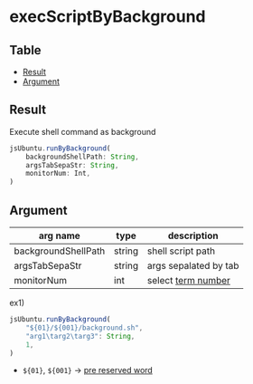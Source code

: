 # execScriptByBackground

Table
-----------------

* [Result](#result)
* [Argument](#argument)


## Result

Execute shell command as background  


```js.js
jsUbuntu.runByBackground(
    backgroundShellPath: String,
    argsTabSepaStr: String,
    monitorNum: Int,
)

```

## Argument

| arg name | type | description |
| -------- | -------- | -------- |
| backgroundShellPath | string | shell script path |
| argsTabSepaStr | string | args sepalated by tab |
| monitorNum | int | select [term number](https://github.com/puutaro/CommandClick/blob/master/USAGE.md#select-term) |


ex1) 

```js.js
jsUbuntu.runByBackground(
    "${01}/${001}/background.sh",
    "arg1\targ2\targ3": String,
    1,
)

```

- `${01}`, `${001}` -> [pre reserved word](https://github.com/puutaro/CommandClick/blob/master/md/developer/js_pre_reserved_word.md)
